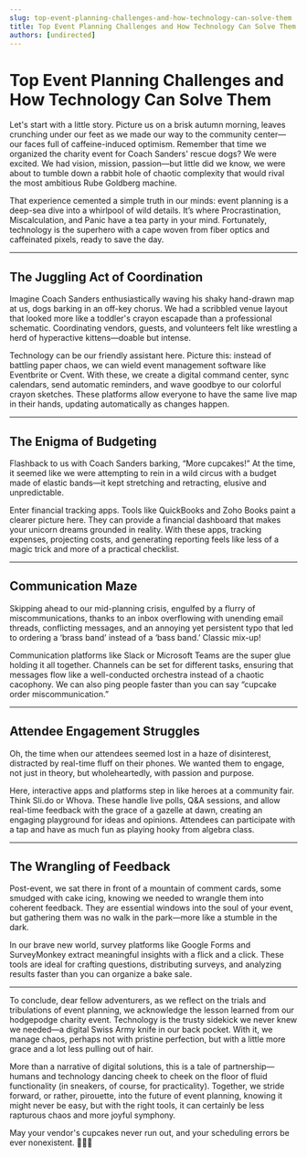 ```yaml
---
slug: top-event-planning-challenges-and-how-technology-can-solve-them
title: Top Event Planning Challenges and How Technology Can Solve Them
authors: [undirected]
---
```



# Top Event Planning Challenges and How Technology Can Solve Them

Let's start with a little story. Picture us on a brisk autumn morning, leaves crunching under our feet as we made our way to the community center—our faces full of caffeine-induced optimism. Remember that time we organized the charity event for Coach Sanders' rescue dogs? We were excited. We had vision, mission, passion—but little did we know, we were about to tumble down a rabbit hole of chaotic complexity that would rival the most ambitious Rube Goldberg machine.

That experience cemented a simple truth in our minds: event planning is a deep-sea dive into a whirlpool of wild details. It’s where Procrastination, Miscalculation, and Panic have a tea party in your mind. Fortunately, technology is the superhero with a cape woven from fiber optics and caffeinated pixels, ready to save the day.

---

## The Juggling Act of Coordination

Imagine Coach Sanders enthusiastically waving his shaky hand-drawn map at us, dogs barking in an off-key chorus. We had a scribbled venue layout that looked more like a toddler's crayon escapade than a professional schematic. Coordinating vendors, guests, and volunteers felt like wrestling a herd of hyperactive kittens—doable but intense.

Technology can be our friendly assistant here. Picture this: instead of battling paper chaos, we can wield event management software like Eventbrite or Cvent. With these, we create a digital command center, sync calendars, send automatic reminders, and wave goodbye to our colorful crayon sketches. These platforms allow everyone to have the same live map in their hands, updating automatically as changes happen.

---

## The Enigma of Budgeting

Flashback to us with Coach Sanders barking, “More cupcakes!” At the time, it seemed like we were attempting to rein in a wild circus with a budget made of elastic bands—it kept stretching and retracting, elusive and unpredictable.

Enter financial tracking apps. Tools like QuickBooks and Zoho Books paint a clearer picture here. They can provide a financial dashboard that makes your unicorn dreams grounded in reality. With these apps, tracking expenses, projecting costs, and generating reporting feels like less of a magic trick and more of a practical checklist.

---

## Communication Maze

Skipping ahead to our mid-planning crisis, engulfed by a flurry of miscommunications, thanks to an inbox overflowing with unending email threads, conflicting messages, and an annoying yet persistent typo that led to ordering a ‘brass band’ instead of a ‘bass band.’ Classic mix-up!

Communication platforms like Slack or Microsoft Teams are the super glue holding it all together. Channels can be set for different tasks, ensuring that messages flow like a well-conducted orchestra instead of a chaotic cacophony. We can also ping people faster than you can say “cupcake order miscommunication.”

---

## Attendee Engagement Struggles

Oh, the time when our attendees seemed lost in a haze of disinterest, distracted by real-time fluff on their phones. We wanted them to engage, not just in theory, but wholeheartedly, with passion and purpose.

Here, interactive apps and platforms step in like heroes at a community fair. Think Sli.do or Whova. These handle live polls, Q&A sessions, and allow real-time feedback with the grace of a gazelle at dawn, creating an engaging playground for ideas and opinions. Attendees can participate with a tap and have as much fun as playing hooky from algebra class.

---

## The Wrangling of Feedback

Post-event, we sat there in front of a mountain of comment cards, some smudged with cake icing, knowing we needed to wrangle them into coherent feedback. They are essential windows into the soul of your event, but gathering them was no walk in the park—more like a stumble in the dark.

In our brave new world, survey platforms like Google Forms and SurveyMonkey extract meaningful insights with a flick and a click. These tools are ideal for crafting questions, distributing surveys, and analyzing results faster than you can organize a bake sale.

---

To conclude, dear fellow adventurers, as we reflect on the trials and tribulations of event planning, we acknowledge the lesson learned from our hodgepodge charity event. Technology is the trusty sidekick we never knew we needed—a digital Swiss Army knife in our back pocket. With it, we manage chaos, perhaps not with pristine perfection, but with a little more grace and a lot less pulling out of hair.

More than a narrative of digital solutions, this is a tale of partnership—humans and technology dancing cheek to cheek on the floor of fluid functionality (in sneakers, of course, for practicality). Together, we stride forward, or rather, pirouette, into the future of event planning, knowing it might never be easy, but with the right tools, it can certainly be less rapturous chaos and more joyful symphony.

May your vendor's cupcakes never run out, and your scheduling errors be ever nonexistent. 🦸‍♂️😺